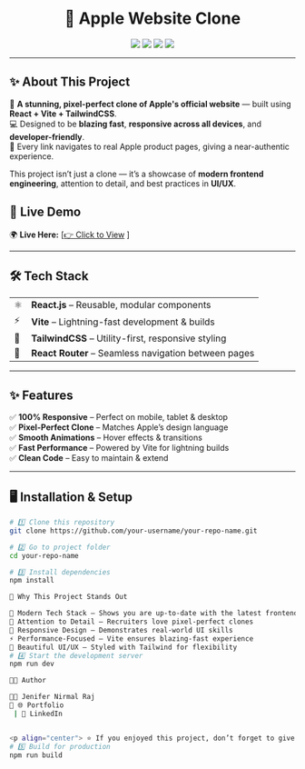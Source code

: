 

<h1 align="center">🍏 Apple Website Clone</h1>

<p align="center">
  <img src="https://img.shields.io/badge/React-20232A?style=for-the-badge&logo=react&logoColor=61DAFB" />
  <img src="https://img.shields.io/badge/Vite-563D7C?style=for-the-badge&logo=vite&logoColor=yellow" />
  <img src="https://img.shields.io/badge/TailwindCSS-38B2AC?style=for-the-badge&logo=tailwind-css&logoColor=white" />
  <img src="https://img.shields.io/badge/Responsive-Design-1abc9c?style=for-the-badge" />
</p>

---

## ✨ About This Project  

🚀 **A stunning, pixel-perfect clone of Apple's official website** — built using **React + Vite + TailwindCSS**.  
💻 Designed to be **blazing fast**, **responsive across all devices**, and **developer-friendly**.  
🔗 Every link navigates to real Apple product pages, giving a near-authentic experience.  

This project isn’t just a clone — it’s a showcase of **modern frontend engineering**, attention to detail, and best practices in **UI/UX**.  



## 🔗 Live Demo  

🌍 **Live Here:** [[👉 Click to View](https://jenidevops.github.io/Reactjs-apple-website-clone/)  ]

---

## 🛠️ Tech Stack  

<table>
<tr>
<td>⚛️</td><td><b>React.js</b> – Reusable, modular components</td>
</tr>
<tr>
<td>⚡</td><td><b>Vite</b> – Lightning-fast development & builds</td>
</tr>
<tr>
<td>🎨</td><td><b>TailwindCSS</b> – Utility-first, responsive styling</td>
</tr>
<tr>
<td>🧭</td><td><b>React Router</b> – Seamless navigation between pages</td>
</tr>
</table>

---

## ✨ Features  

✅ **100% Responsive** – Perfect on mobile, tablet & desktop  
✅ **Pixel-Perfect Clone** – Matches Apple’s design language  
✅ **Smooth Animations** – Hover effects & transitions  
✅ **Fast Performance** – Powered by Vite for lightning builds  
✅ **Clean Code** – Easy to maintain & extend  

---

## 🖥️ Installation & Setup  

```bash
# 1️⃣ Clone this repository
git clone https://github.com/your-username/your-repo-name.git

# 2️⃣ Go to project folder
cd your-repo-name

# 3️⃣ Install dependencies
npm install

🌟 Why This Project Stands Out

🚩 Modern Tech Stack – Shows you are up-to-date with the latest frontend tools
🎯 Attention to Detail – Recruiters love pixel-perfect clones
📱 Responsive Design – Demonstrates real-world UI skills
⚡ Performance-Focused – Vite ensures blazing-fast experience
🎨 Beautiful UI/UX – Styled with Tailwind for flexibility
# 4️⃣ Start the development server
npm run dev

🧑‍💻 Author

👩‍💻 Jenifer Nirmal Raj
🔗 🌐 Portfolio
 | 💼 LinkedIn


<p align="center"> ⭐ If you enjoyed this project, don’t forget to give it a <b>star</b> and share it with others! ⭐ </p> ```
# 5️⃣ Build for production
npm run build

